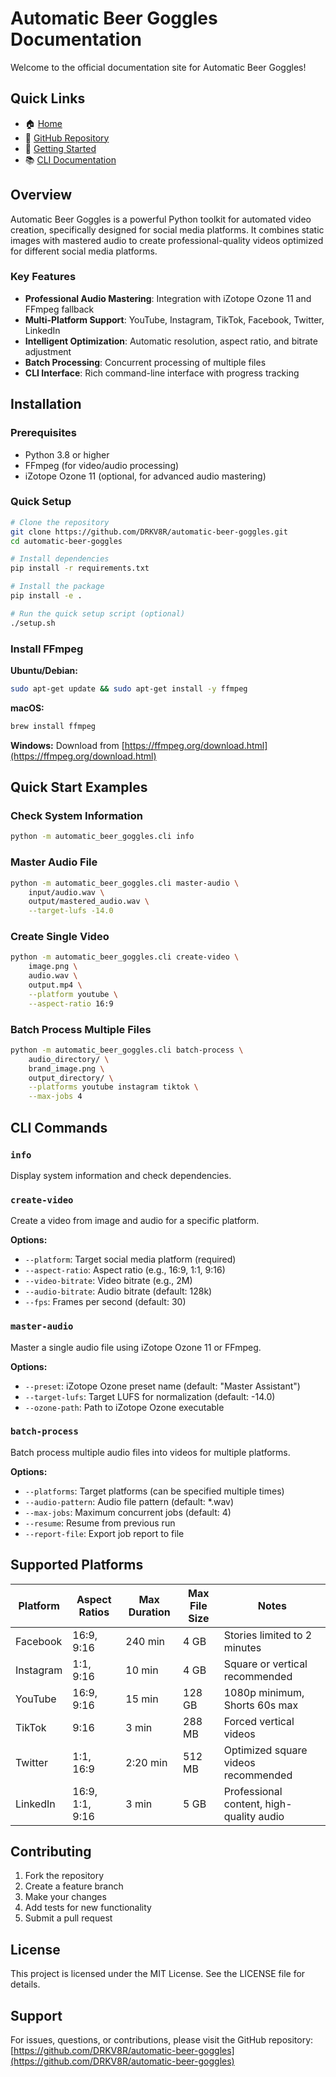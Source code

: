 # Automatic Beer Goggles Documentation

Welcome to the official documentation site for Automatic Beer Goggles!

## Quick Links

- 🏠 [Home](https://drkv8r.github.io/automatic-beer-goggles)
- 📂 [GitHub Repository](https://github.com/DRKV8R/automatic-beer-goggles)
- 🚀 [Getting Started](#installation)
- 📚 [CLI Documentation](#cli-commands)

## Overview

Automatic Beer Goggles is a powerful Python toolkit for automated video creation, specifically designed for social media platforms. It combines static images with mastered audio to create professional-quality videos optimized for different social media platforms.

### Key Features

- **Professional Audio Mastering**: Integration with iZotope Ozone 11 and FFmpeg fallback
- **Multi-Platform Support**: YouTube, Instagram, TikTok, Facebook, Twitter, LinkedIn
- **Intelligent Optimization**: Automatic resolution, aspect ratio, and bitrate adjustment
- **Batch Processing**: Concurrent processing of multiple files
- **CLI Interface**: Rich command-line interface with progress tracking

## Installation

### Prerequisites

- Python 3.8 or higher
- FFmpeg (for video/audio processing)
- iZotope Ozone 11 (optional, for advanced audio mastering)

### Quick Setup

```bash
# Clone the repository
git clone https://github.com/DRKV8R/automatic-beer-goggles.git
cd automatic-beer-goggles

# Install dependencies
pip install -r requirements.txt

# Install the package
pip install -e .

# Run the quick setup script (optional)
./setup.sh
```

### Install FFmpeg

**Ubuntu/Debian:**
```bash
sudo apt-get update && sudo apt-get install -y ffmpeg
```

**macOS:**
```bash
brew install ffmpeg
```

**Windows:**
Download from [https://ffmpeg.org/download.html](https://ffmpeg.org/download.html)

## Quick Start Examples

### Check System Information
```bash
python -m automatic_beer_goggles.cli info
```

### Master Audio File
```bash
python -m automatic_beer_goggles.cli master-audio \
    input/audio.wav \
    output/mastered_audio.wav \
    --target-lufs -14.0
```

### Create Single Video
```bash
python -m automatic_beer_goggles.cli create-video \
    image.png \
    audio.wav \
    output.mp4 \
    --platform youtube \
    --aspect-ratio 16:9
```

### Batch Process Multiple Files
```bash
python -m automatic_beer_goggles.cli batch-process \
    audio_directory/ \
    brand_image.png \
    output_directory/ \
    --platforms youtube instagram tiktok \
    --max-jobs 4
```

## CLI Commands

### `info`
Display system information and check dependencies.

### `create-video`
Create a video from image and audio for a specific platform.

**Options:**
- `--platform`: Target social media platform (required)
- `--aspect-ratio`: Aspect ratio (e.g., 16:9, 1:1, 9:16)
- `--video-bitrate`: Video bitrate (e.g., 2M)
- `--audio-bitrate`: Audio bitrate (default: 128k)
- `--fps`: Frames per second (default: 30)

### `master-audio`
Master a single audio file using iZotope Ozone 11 or FFmpeg.

**Options:**
- `--preset`: iZotope Ozone preset name (default: "Master Assistant")
- `--target-lufs`: Target LUFS for normalization (default: -14.0)
- `--ozone-path`: Path to iZotope Ozone executable

### `batch-process`
Batch process multiple audio files into videos for multiple platforms.

**Options:**
- `--platforms`: Target platforms (can be specified multiple times)
- `--audio-pattern`: Audio file pattern (default: *.wav)
- `--max-jobs`: Maximum concurrent jobs (default: 4)
- `--resume`: Resume from previous run
- `--report-file`: Export job report to file

## Supported Platforms

| Platform  | Aspect Ratios   | Max Duration | Max File Size | Notes                                    |
|-----------|-----------------|--------------|---------------|------------------------------------------|
| Facebook  | 16:9, 9:16      | 240 min      | 4 GB          | Stories limited to 2 minutes           |
| Instagram | 1:1, 9:16       | 10 min       | 4 GB          | Square or vertical recommended          |
| YouTube   | 16:9, 9:16      | 15 min       | 128 GB        | 1080p minimum, Shorts 60s max          |
| TikTok    | 9:16            | 3 min        | 288 MB        | Forced vertical videos                  |
| Twitter   | 1:1, 16:9       | 2:20 min     | 512 MB        | Optimized square videos recommended     |
| LinkedIn  | 16:9, 1:1, 9:16 | 3 min        | 5 GB          | Professional content, high-quality audio|

## Contributing

1. Fork the repository
2. Create a feature branch
3. Make your changes
4. Add tests for new functionality
5. Submit a pull request

## License

This project is licensed under the MIT License. See the LICENSE file for details.

## Support

For issues, questions, or contributions, please visit the GitHub repository:
[https://github.com/DRKV8R/automatic-beer-goggles](https://github.com/DRKV8R/automatic-beer-goggles)